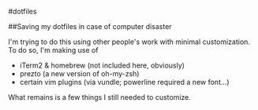 #dotfiles

##Saving my dotfiles in case of computer disaster

I'm trying to do this using other people's work with minimal
customization. To do so, I'm making use of
- iTerm2 & homebrew (not included here, obviously)
- prezto (a new version of oh-my-zsh)
- certain vim plugins (via vundle; powerline required a new font...)

What remains is a few things I still needed to customize.
